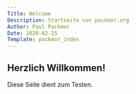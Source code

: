 ```yaml
---
Title: Welcome
Description: Startseite von packmor.org
Author: Paul Packmor
Date: 2020-02-25
Template: packmor_index
---
```


## Herzlich Willkommen!
Diese Seite dient zum Testen.
